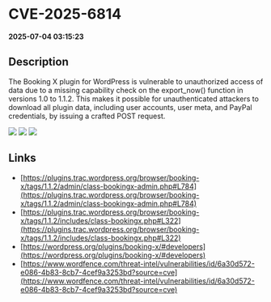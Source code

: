 # CVE-2025-6814

**2025-07-04 03:15:23**

## Description
The Booking X plugin for WordPress is vulnerable to unauthorized access of data due to a missing capability check on the export_now() function in versions 1.0 to 1.1.2. This makes it possible for unauthenticated attackers to download all plugin data, including user accounts, user meta, and PayPal credentials, by issuing a crafted POST request.

![](https://img.shields.io/static/v1?label=Score&message=7.5&color=red)
![](https://img.shields.io/static/v1?label=Severity&message=HIGH&color=red)
![](https://img.shields.io/static/v1?label=CWE&message=Auth&color=green)

## Links
- [https://plugins.trac.wordpress.org/browser/booking-x/tags/1.1.2/admin/class-bookingx-admin.php#L784](https://plugins.trac.wordpress.org/browser/booking-x/tags/1.1.2/admin/class-bookingx-admin.php#L784)
- [https://plugins.trac.wordpress.org/browser/booking-x/tags/1.1.2/includes/class-bookingx.php#L322](https://plugins.trac.wordpress.org/browser/booking-x/tags/1.1.2/includes/class-bookingx.php#L322)
- [https://wordpress.org/plugins/booking-x/#developers](https://wordpress.org/plugins/booking-x/#developers)
- [https://www.wordfence.com/threat-intel/vulnerabilities/id/6a30d572-e086-4b83-8cb7-4cef9a3253bd?source=cve](https://www.wordfence.com/threat-intel/vulnerabilities/id/6a30d572-e086-4b83-8cb7-4cef9a3253bd?source=cve)
